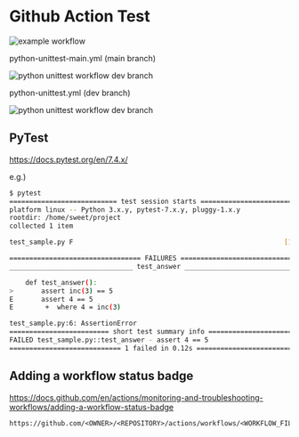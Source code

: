 # Github Action Test

![example workflow](https://github.com/bjtj/githubactiontest/actions/workflows/python-unittest-main.yml/badge.svg)

python-unittest-main.yml (main branch)

![python unittest workflow dev branch](https://github.com/bjtj/githubactiontest/actions/workflows/python-unittest-main.yml/badge.svg)

python-unittest.yml (dev branch)

![python unittest workflow dev branch](https://github.com/bjtj/githubactiontest/actions/workflows/python-unittest.yml/badge.svg?branch=dev)


## PyTest

<https://docs.pytest.org/en/7.4.x/>

e.g.)

```bash
$ pytest
=========================== test session starts ============================
platform linux -- Python 3.x.y, pytest-7.x.y, pluggy-1.x.y
rootdir: /home/sweet/project
collected 1 item

test_sample.py F                                                     [100%]

================================= FAILURES =================================
_______________________________ test_answer ________________________________

    def test_answer():
>       assert inc(3) == 5
E       assert 4 == 5
E        +  where 4 = inc(3)

test_sample.py:6: AssertionError
========================= short test summary info ==========================
FAILED test_sample.py::test_answer - assert 4 == 5
============================ 1 failed in 0.12s =============================
```


## Adding a workflow status badge

<https://docs.github.com/en/actions/monitoring-and-troubleshooting-workflows/adding-a-workflow-status-badge>

```
https://github.com/<OWNER>/<REPOSITORY>/actions/workflows/<WORKFLOW_FILE>/badge.svg
```
